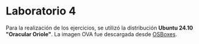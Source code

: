 # Laboratorio 4

Para la realización de los ejercicios, se utilizó la distribución **Ubuntu 24.10 "Oracular Oriole"**. La imagen OVA fue descargada desde [OSBoxes](https://www.osboxes.org/ubuntu/).
